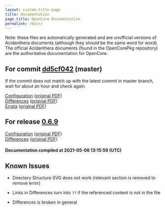 ```yaml
---
layout: custom-title-page
title: Documentation
page_title: OpenCore Documentation
permalink: /docs/
---
```

Note: these files are automatically generated and are unofficial versions of Acidanthera documents (although they should be the same word for word). The official Acidanthera documents (found in the OpenCorePkg repository) are the authoritative documentation for OpenCore.

## For commit [dd5cf042](https://github.com/acidanthera/OpenCorePkg/tree/dd5cf0422c53b3f91502bfff67c9d3c709f217d7) (master)

If the commit does not match up with the latest commit in master branch, wait for about an hour and check again.

[Configuration](latest/Configuration.html) ([original PDF](https://github.com/acidanthera/OpenCorePkg/blob/dd5cf0422c53b3f91502bfff67c9d3c709f217d7/Docs/Configuration.pdf))
<br>
[Differences](latest/Differences.html) ([original PDF](https://github.com/acidanthera/OpenCorePkg/blob/dd5cf0422c53b3f91502bfff67c9d3c709f217d7/Docs/Differences/Differences.pdf))
<br>
[Errata](latest/Errata.html) ([original PDF](https://github.com/acidanthera/OpenCorePkg/blob/dd5cf0422c53b3f91502bfff67c9d3c709f217d7/Docs/Errata/Errata.pdf))

## For release [0.6.9](https://github.com/acidanthera/OpenCorePkg/tree/0.6.9)

[Configuration](release/Configuration.html) ([original PDF](https://github.com/acidanthera/OpenCorePkg/blob/0.6.9/Docs/Configuration.pdf))
<br>
[Differences](release/Differences.html) ([original PDF](https://github.com/acidanthera/OpenCorePkg/blob/0.6.9/Docs/Differences/Differences.pdf))

#### Documentation compiled at 2021-05-06 13:15:59 (UTC)

## Known Issues

* Directory Structure SVG does not work (relevant section is removed to remove error)

* Links in Differences turn into `??` if the referenced content is not in the file

* Differences is broken in general
